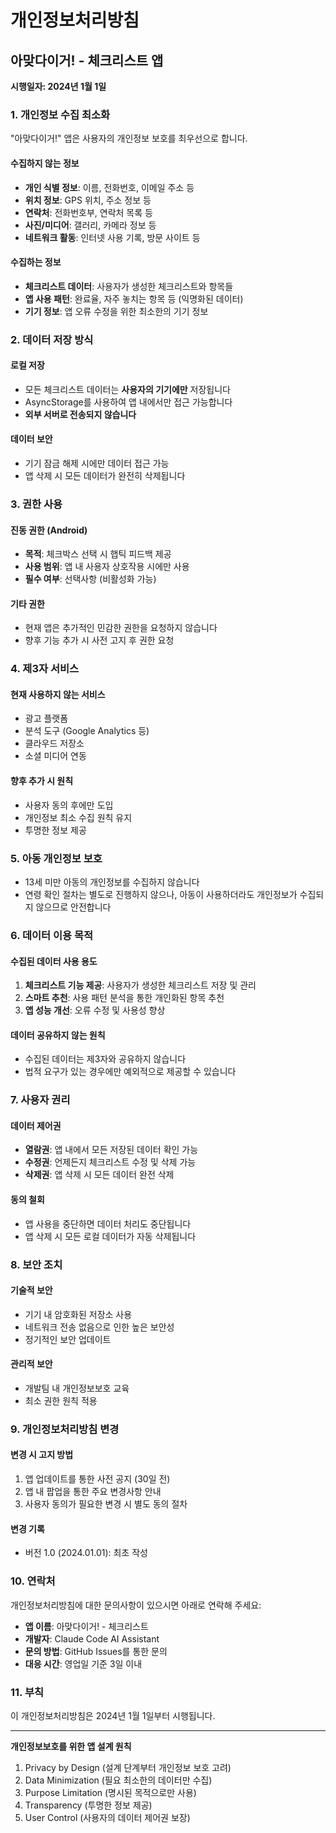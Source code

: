 # 개인정보처리방침

## 아맞다이거! - 체크리스트 앱

**시행일자: 2024년 1월 1일**

### 1. 개인정보 수집 최소화

"아맞다이거!" 앱은 사용자의 개인정보 보호를 최우선으로 합니다.

#### 수집하지 않는 정보
- **개인 식별 정보**: 이름, 전화번호, 이메일 주소 등
- **위치 정보**: GPS 위치, 주소 정보 등
- **연락처**: 전화번호부, 연락처 목록 등
- **사진/미디어**: 갤러리, 카메라 정보 등
- **네트워크 활동**: 인터넷 사용 기록, 방문 사이트 등

#### 수집하는 정보
- **체크리스트 데이터**: 사용자가 생성한 체크리스트와 항목들
- **앱 사용 패턴**: 완료율, 자주 놓치는 항목 등 (익명화된 데이터)
- **기기 정보**: 앱 오류 수정을 위한 최소한의 기기 정보

### 2. 데이터 저장 방식

#### 로컬 저장
- 모든 체크리스트 데이터는 **사용자의 기기에만** 저장됩니다
- AsyncStorage를 사용하여 앱 내에서만 접근 가능합니다
- **외부 서버로 전송되지 않습니다**

#### 데이터 보안
- 기기 잠금 해제 시에만 데이터 접근 가능
- 앱 삭제 시 모든 데이터가 완전히 삭제됩니다

### 3. 권한 사용

#### 진동 권한 (Android)
- **목적**: 체크박스 선택 시 햅틱 피드백 제공
- **사용 범위**: 앱 내 사용자 상호작용 시에만 사용
- **필수 여부**: 선택사항 (비활성화 가능)

#### 기타 권한
- 현재 앱은 추가적인 민감한 권한을 요청하지 않습니다
- 향후 기능 추가 시 사전 고지 후 권한 요청

### 4. 제3자 서비스

#### 현재 사용하지 않는 서비스
- 광고 플랫폼
- 분석 도구 (Google Analytics 등)
- 클라우드 저장소
- 소셜 미디어 연동

#### 향후 추가 시 원칙
- 사용자 동의 후에만 도입
- 개인정보 최소 수집 원칙 유지
- 투명한 정보 제공

### 5. 아동 개인정보 보호

- 13세 미만 아동의 개인정보를 수집하지 않습니다
- 연령 확인 절차는 별도로 진행하지 않으나, 아동이 사용하더라도 개인정보가 수집되지 않으므로 안전합니다

### 6. 데이터 이용 목적

#### 수집된 데이터 사용 용도
1. **체크리스트 기능 제공**: 사용자가 생성한 체크리스트 저장 및 관리
2. **스마트 추천**: 사용 패턴 분석을 통한 개인화된 항목 추천
3. **앱 성능 개선**: 오류 수정 및 사용성 향상

#### 데이터 공유하지 않는 원칙
- 수집된 데이터는 제3자와 공유하지 않습니다
- 법적 요구가 있는 경우에만 예외적으로 제공할 수 있습니다

### 7. 사용자 권리

#### 데이터 제어권
- **열람권**: 앱 내에서 모든 저장된 데이터 확인 가능
- **수정권**: 언제든지 체크리스트 수정 및 삭제 가능
- **삭제권**: 앱 삭제 시 모든 데이터 완전 삭제

#### 동의 철회
- 앱 사용을 중단하면 데이터 처리도 중단됩니다
- 앱 삭제 시 모든 로컬 데이터가 자동 삭제됩니다

### 8. 보안 조치

#### 기술적 보안
- 기기 내 암호화된 저장소 사용
- 네트워크 전송 없음으로 인한 높은 보안성
- 정기적인 보안 업데이트

#### 관리적 보안
- 개발팀 내 개인정보보호 교육
- 최소 권한 원칙 적용

### 9. 개인정보처리방침 변경

#### 변경 시 고지 방법
1. 앱 업데이트를 통한 사전 공지 (30일 전)
2. 앱 내 팝업을 통한 주요 변경사항 안내
3. 사용자 동의가 필요한 변경 시 별도 동의 절차

#### 변경 기록
- 버전 1.0 (2024.01.01): 최초 작성

### 10. 연락처

개인정보처리방침에 대한 문의사항이 있으시면 아래로 연락해 주세요:

- **앱 이름**: 아맞다이거! - 체크리스트
- **개발자**: Claude Code AI Assistant
- **문의 방법**: GitHub Issues를 통한 문의
- **대응 시간**: 영업일 기준 3일 이내

### 11. 부칙

이 개인정보처리방침은 2024년 1월 1일부터 시행됩니다.

---

**개인정보보호를 위한 앱 설계 원칙**
1. Privacy by Design (설계 단계부터 개인정보 보호 고려)
2. Data Minimization (필요 최소한의 데이터만 수집)
3. Purpose Limitation (명시된 목적으로만 사용)
4. Transparency (투명한 정보 제공)
5. User Control (사용자의 데이터 제어권 보장)